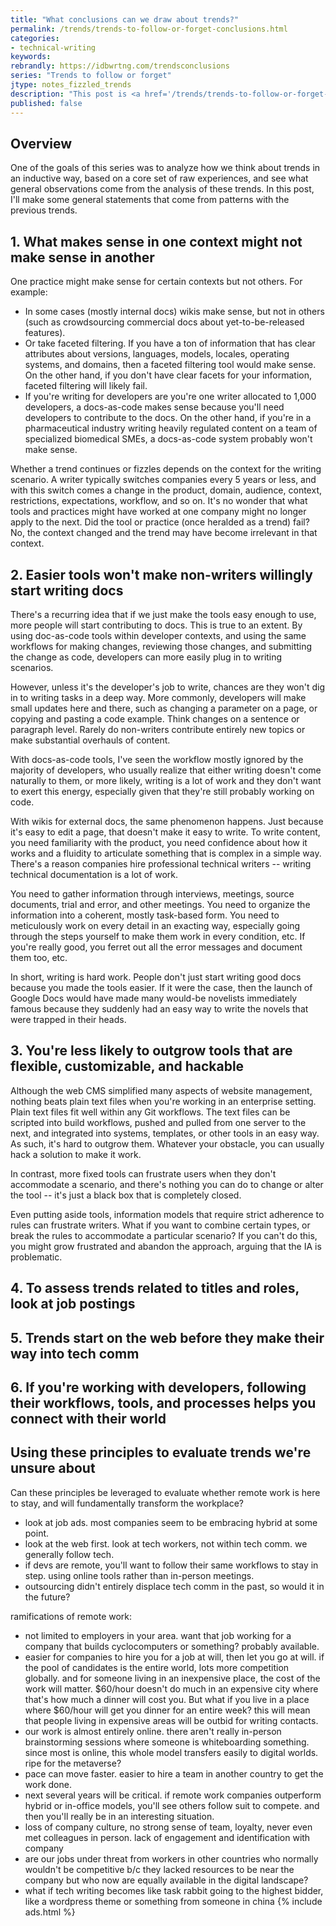 ```yaml
---
title: "What conclusions can we draw about trends?"
permalink: /trends/trends-to-follow-or-forget-conclusions.html
categories:
- technical-writing
keywords:
rebrandly: https://idbwrtng.com/trendsconclusions
series: "Trends to follow or forget"
jtype: notes_fizzled_trends
description: "This post is <a href='/trends/trends-to-follow-or-forget-intro.html'>part of a series</a> that explores tech comm trends that I've either followed or forgotten, and why. The overall goal is to better understand the reasons that drive trend adoption or abandonment in my personal career. This is the final post in the series and tries to draw some conclusions about the observations of the previous 15 trends explored."
published: false
---
```


## Overview

One of the goals of this series was to analyze how we think about trends in an inductive way, based on a core set of raw experiences, and see what general observations come from the analysis of these trends. In this post, I'll make some general statements that come from patterns with the previous trends.

## 1. What makes sense in one context might not make sense in another

One practice might make sense for certain contexts but not others. For example:

* In some cases (mostly internal docs) wikis make sense, but not in others (such as crowdsourcing commercial docs about yet-to-be-released features).
* Or take faceted filtering. If you have a ton of information that has clear attributes about versions, languages, models, locales, operating systems, and domains, then a faceted filtering tool would make sense. On the other hand, if you don't have clear facets for your information, faceted filtering will likely fail.
* If you're writing for developers are you're one writer allocated to 1,000 developers, a docs-as-code makes sense because you'll need developers to contribute to the docs. On the other hand, if you're in a pharmaceutical industry writing heavily regulated content on a team of specialized biomedical SMEs, a docs-as-code system probably won't make sense.

Whether a trend continues or fizzles depends on the context for the writing scenario. A writer typically switches companies every 5 years or less, and with this switch comes a change in the product, domain, audience, context, restrictions, expectations, workflow, and so on. It's no wonder that what tools and practices might have worked at one company might no longer apply to the next. Did the tool or practice (once heralded as a trend) fail? No, the context changed and the trend may have become irrelevant in that context.

## 2. Easier tools won't make non-writers willingly start writing docs

There's a recurring idea that if we just make the tools easy enough to use, more people will start contributing to docs. This is true to an extent. By using doc-as-code tools within developer contexts, and using the same workflows for making changes, reviewing those changes, and submitting the change as code, developers can more easily plug in to writing scenarios.

However, unless it's the developer's job to write, chances are they won't dig in to writing tasks in a deep way. More commonly, developers will make small updates here and there, such as changing a parameter on a page, or copying and pasting a code example. Think changes on a sentence or paragraph level. Rarely do non-writers contribute entirely new topics or make substantial overhauls of content.

With docs-as-code tools, I've seen the workflow mostly ignored by the majority of developers, who usually realize that either writing doesn't come naturally to them, or more likely, writing is a lot of work and they don't want to exert this energy, especially given that they're still probably working on code.

With wikis for external docs, the same phenomenon happens. Just because it's easy to edit a page, that doesn't make it easy to write. To write content, you need familiarity with the product, you need confidence about how it works and a fluidity to articulate something that is complex in a simple way. There's a reason companies hire professional technical writers -- writing technical documentation is a lot of work.

You need to gather information through interviews, meetings, source documents, trial and error, and other meetings. You need to organize the information into a coherent, mostly task-based form. You need to meticulously work on every detail in an exacting way, especially going through the steps yourself to make them work in every condition, etc. If you're really good, you ferret out all the error messages and document them too, etc.

In short, writing is hard work. People don't just start writing good docs because you made the tools easier. If it were the case, then the launch of Google Docs would have made many would-be novelists immediately famous because they suddenly had an easy way to write the novels that were trapped in their heads.

## 3. You're less likely to outgrow tools that are flexible, customizable, and hackable

Although the web CMS simplified many aspects of website management, nothing beats plain text files when you're working in an enterprise setting. Plain text files fit well within any Git workflows. The text files can be scripted into build workflows, pushed and pulled from one server to the next, and integrated into systems, templates, or other tools in an easy way. As such, it's hard to outgrow them. Whatever your obstacle, you can usually hack a solution to make it work.

In contrast, more fixed tools can frustrate users when they don't accommodate a scenario, and there's nothing you can do to change or alter the tool -- it's just a black box that is completely closed.

Even putting aside tools, information models that require strict adherence to rules can frustrate writers. What if you want to combine certain types, or break the rules to accommodate a particular scenario? If you can't do this, you might grow frustrated and abandon the approach, arguing that the IA is problematic.

## 4. To assess trends related to titles and roles, look at job postings



## 5. Trends start on the web before they make their way into tech comm

## 6. If you're working with developers, following their workflows, tools, and processes helps you connect with their world

## Using these principles to evaluate trends we're unsure about

Can these principles be leveraged to evaluate whether remote work is here to stay, and will fundamentally transform the workplace?

- look at job ads. most companies seem to be embracing hybrid at some point.
- look at the web first. look at tech workers, not within tech comm. we generally follow tech.
- if devs are remote, you'll want to follow their same workflows to stay in step. using online tools rather than in-person meetings.
- outsourcing didn't entirely displace tech comm in the past, so would it in the future?


ramifications of remote work:
- not limited to employers in your area. want that job working for a company that builds cyclocomputers or something? probably available.
- easier for companies to hire you for a job at will, then let you go at will. if the pool of candidates is the entire world, lots more competition globally. and for someone living in an inexpensive place, the cost of the work will matter. $60/hour doesn't do much in an expensive city where that's how much a dinner will cost you. But what if you live in a place where $60/hour will get you dinner for an entire week? this will mean that people living in expensive areas will be outbid for writing contacts.
- our work is almost entirely online. there aren't really in-person brainstorming sessions where someone is whiteboarding something. since most is online, this whole model transfers easily to digital worlds. ripe for the metaverse?
- pace can move faster. easier to hire a team in another country to get the work done.
- next several years will be critical. if remote work companies outperform hybrid or in-office models, you'll see others follow suit to compete. and then you'll really be in an interesting situation.
- loss of company culture, no strong sense of team, loyalty, never even met colleagues in person. lack of engagement and identification with company
- are our jobs under threat from workers in other countries who normally wouldn't be competitive b/c they lacked resources to be near the company but who now are equally available in the digital landscape?
- what if tech writing becomes like task rabbit going to the highest bidder, like a wordpress theme or something from someone in china
{% include ads.html %}
